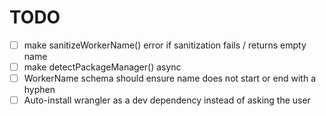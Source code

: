 # TODO

- [ ] make sanitizeWorkerName() error if sanitization fails / returns empty name
- [ ] make detectPackageManager() async
- [ ] WorkerName schema should ensure name does not start or end with a hyphen
- [ ] Auto-install wrangler as a dev dependency instead of asking the user
